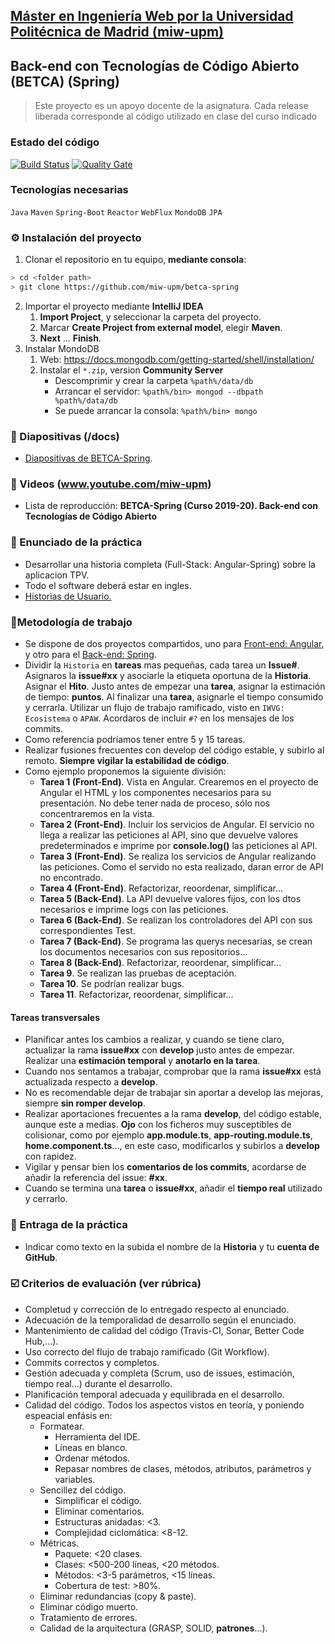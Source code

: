 ## [Máster en Ingeniería Web por la Universidad Politécnica de Madrid (miw-upm)](http://miw.etsisi.upm.es)
## Back-end con Tecnologías de Código Abierto (BETCA) (Spring)
> Este proyecto es un apoyo docente de la asignatura. Cada release liberada corresponde al código utilizado en clase del curso indicado

### Estado del código
[![Build Status](https://travis-ci.org/miw-upm/betca-spring.svg?branch=develop)](https://travis-ci.org/miw-upm/betca-spring)
[![Quality Gate](https://sonarcloud.io/api/project_badges/measure?project=es.upm.miw%3Abetca-spring&metric=alert_status)](https://sonarcloud.io/dashboard?id=es.upm.miw%3Abetca-spring)

### Tecnologías necesarias
`Java` `Maven` `Spring-Boot` `Reactor` `WebFlux` `MondoDB` `JPA`

### :gear: Instalación del proyecto
1. Clonar el repositorio en tu equipo, **mediante consola**:
```sh
> cd <folder path>
> git clone https://github.com/miw-upm/betca-spring
```
2. Importar el proyecto mediante **IntelliJ IDEA**
   1. **Import Project**, y seleccionar la carpeta del proyecto.
   1. Marcar **Create Project from external model**, elegir **Maven**.
   1. **Next** … **Finish**.   
3. Instalar MondoDB
   1. Web: https://docs.mongodb.com/getting-started/shell/installation/
   1. Instalar el `*.zip`, version __Community Server__   
      * Descomprimir y crear la carpeta `%path%/data/db`
      * Arrancar el servidor: `%path%/bin> mongod --dbpath %path%/data/db`
      * Se puede arrancar la consola: `%path%/bin> mongo`

### :book: Diapositivas (/docs)
* [Diapositivas de BETCA-Spring](docs/miw-betca-diapositivas-spring.pdf).   

### :movie_camera: Videos (www.youtube.com/miw-upm)
* Lista de reproducción: **BETCA-Spring (Curso 2019-20). Back-end con Tecnologías de Código Abierto**

### :page_with_curl: Enunciado de la práctica
* Desarrollar una historia completa (Full-Stack: Angular-Spring) sobre la aplicacion TPV.
* Todo el software deberá estar en ingles.
* [Historias de Usuario.](https://github.com/miw-upm/betca-tpv-spring/wiki)

### :memo:Metodología de trabajo
* Se dispone de dos proyectos compartidos, uno para [Front-end: Angular](https://github.com/miw-upm/betca-tpv-angular/projects/2),
 y otro para el [Back-end: Spring](https://github.com/miw-upm/betca-tpv-spring/projects/1).
* Dividir la `Historia` en **tareas** mas pequeñas, cada tarea un **Issue#**. Asignaros la **issue#xx** y asociarle la etiqueta oportuna de la **Historia**.
Asignar el **Hito**. Justo antes de empezar una **tarea**, asignar la estimación de tiempo: **puntos**. Al finalizar una **tarea**, asignarle el tiempo consumido y cerrarla.
Utilizar un flujo de trabajo ramificado, visto en `IWVG: Ecosistema` o `APAW`. Acordaros de incluir `#?` en los mensajes de los commits.
* Como referencia podríamos tener entre 5 y 15 tareas.  
* Realizar fusiones frecuentes con develop del código estable, y subirlo al remoto. **Siempre vigilar la estabilidad de código**.  
* Como ejemplo proponemos la siguiente división:  
   * **Tarea 1 (Front-End)**. Vista en Angular. Crearemos en el proyecto de Angular el HTML y los componentes necesarios para su presentación. No debe tener nada de proceso, sólo nos concentraremos en la vista.
   * **Tarea 2 (Front-End)**. Incluir los servicios de Angular. El servicio no llega a realizar las peticiones al API, sino que devuelve valores predeterminados e imprime por **console.log()** las peticiones al API.
   * **Tarea 3 (Front-End)**. Se realiza los servicios de Angular realizando las peticiones. Como el servido no esta realizado, daran error de API no encontrado.
   * **Tarea 4 (Front-End)**. Refactorizar, reoordenar, simplificar...
   * **Tarea 5 (Back-End)**. La API devuelve valores fijos, con los dtos necesarios e imprime logs con las peticiones.
   * **Tarea 6 (Back-End)**. Se realizan los controladores del API con sus correspondientes Test.
   * **Tarea 7 (Back-End)**. Se programa las querys necesarias, se crean los documentos necesarios con sus repositorios...
   * **Tarea 8 (Back-End)**. Refactorizar, reoordenar, simplificar...   
   * **Tarea 9**. Se realizan las pruebas de aceptación.
   * **Tarea 10**. Se podrían realizar bugs.
   * **Tarea 11**. Refactorizar, reoordenar, simplificar...   
   
#### Tareas transversales
* Planificar antes los cambios a realizar, y cuando se tiene claro, actualizar la rama **issue#xx** con **develop** justo antes de empezar. Realizar una **estimación temporal** y **anotarlo en la tarea**.
* Cuando nos sentamos a trabajar, comprobar que la rama **issue#xx** está actualizada respecto a **develop**.
* No es recomendable dejar de trabajar sin aportar a develop las mejoras, siempre **sin romper develop**.
* Realizar aportaciones frecuentes a la rama **develop**, del código estable, aunque este a medias. **Ojo** con los ficheros muy susceptibles de colisionar, como por ejemplo **app.module.ts**, **app-routing.module.ts**, **home.component.ts**..., en este caso, modificarlos y subirlos a **develop** con rapidez.
* Vigilar y pensar bien los **comentarios de los commits**, acordarse de añadir la referencia del issue: **#xx**.
* Cuando se termina una **tarea** o **issue#xx**, añadir el **tiempo real** utilizado y cerrarlo.

### :clap: Entraga de la práctica
* Indicar como texto en la subida el nombre de la **Historia** y tu **cuenta de GitHub**.

### :ballot_box_with_check: Criterios de evaluación (ver rúbrica)
* Completud y corrección de lo entregado respecto al enunciado.
* Adecuación de la temporalidad de desarrollo según el enunciado.
* Mantenimiento de calidad del código (Travis-CI, Sonar, Better Code Hub,...).
* Uso correcto del flujo de trabajo ramificado (Git Workflow).
* Commits correctos y completos.
* Gestión adecuada y completa (Scrum, uso de issues, estimación, tiempo real...) durante el desarrollo.
* Planificación temporal adecuada y equilibrada en el desarrollo.
* Calidad del código. Todos los aspectos vistos en teoría, y poniendo espeacial enfásis en:
   * Formatear.
      * Herramienta del IDE.
      * Líneas en blanco.
      * Ordenar métodos.
      * Repasar nombres de clases, métodos, atributos, parámetros y variables.
   * Sencillez del código.
      * Simplificar el código.
      * Eliminar comentarios.
      * Estructuras anidadas: <3.
      * Complejidad ciclomática: <8-12.
   * Métricas.
      * Paquete: <20 clases.
      * Clases: <500-200 líneas, <20 métodos.
      * Métodos: <3-5 parámetros, <15 líneas.
      * Cobertura de test: >80%.
   * Eliminar redundancias (copy & paste).
   * Eliminar código muerto.
   * Tratamiento de errores. 
   * Calidad de la arquitectura (GRASP, SOLID, **patrones**...).
